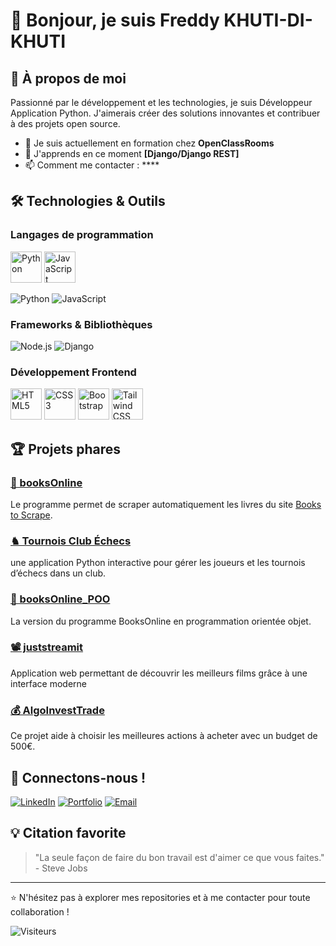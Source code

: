 # 👋 Bonjour, je suis Freddy KHUTI-DI-KHUTI

## 🚀 À propos de moi

Passionné par le développement et les technologies, je suis Développeur Application Python. J'aimerais créer des solutions innovantes et contribuer à des projets open source.

- 🔭 Je suis actuellement en formation chez **OpenClassRooms**
- 🌱 J'apprends en ce moment **[Django/Django REST]**
- 📫 Comment me contacter : \*\*\*\*

## 🛠️ Technologies & Outils

### Langages de programmation

<p align="left">
  <img src="https://cdn.jsdelivr.net/gh/devicons/devicon/icons/python/python-original.svg" alt="Python" width="50" height="50"/>
  <img src="https://cdn.jsdelivr.net/gh/devicons/devicon/icons/javascript/javascript-original.svg" alt="JavaScript" width="50" height="50"/>
  
</p>

![Python](https://img.shields.io/badge/-Python-3776AB?style=flat-square&logo=python&logoColor=white)
![JavaScript](https://img.shields.io/badge/-JavaScript-F7DF1E?style=flat-square&logo=javascript&logoColor=black)

### Frameworks & Bibliothèques

![Node.js](https://img.shields.io/badge/-Node.js-339933?style=flat-square&logo=node.js&logoColor=white)
![Django](https://img.shields.io/badge/-Django-092E20?style=flat-square&logo=django&logoColor=white)

### Développement Frontend

<p align="left">
  <img src="https://cdn.jsdelivr.net/gh/devicons/devicon/icons/html5/html5-original.svg" alt="HTML5" width="50" height="50"/>
  <img src="https://cdn.jsdelivr.net/gh/devicons/devicon/icons/css3/css3-original.svg" alt="CSS3" width="50" height="50"/>
  <img src="https://cdn.jsdelivr.net/gh/devicons/devicon/icons/bootstrap/bootstrap-original.svg" alt="Bootstrap" width="50" height="50"/>
  <img src="https://cdn.jsdelivr.net/gh/devicons/devicon/icons/tailwindcss/tailwindcss-original.svg" alt="Tailwind CSS" width="50" height="50"/>
</p>

## 🏆 Projets phares

### [📖 booksOnline](https://github.com/Freddy0ne1/booksOnline)

Le programme permet de scraper automatiquement les livres du site [Books to Scrape](https://books.toscrape.com/).

### [♞ Tournois Club Échecs](https://github.com/Freddy0ne1/tournois_club_echecs)

une application Python interactive pour gérer les joueurs et les tournois d’échecs dans un club.

### [📖 booksOnline_POO](https://github.com/Freddy0ne1/booksOnline_POO)

La version du programme BooksOnline en programmation orientée objet.

### [📽️ juststreamit](https://github.com/Freddy0ne1/juststreamit)

Application web permettant de découvrir les meilleurs films grâce à une interface moderne

### [💰 AlgoInvestTrade](https://github.com/Freddy0ne1/AlgoInvestTrade)

Ce projet aide à choisir les meilleures actions à acheter avec un budget de 500€.


## 🤝 Connectons-nous !

[![LinkedIn](https://img.shields.io/badge/-LinkedIn-0A66C2?style=flat-square&logo=linkedin&logoColor=white)](https://linkedin.com/in/freddy-khuti-442065275/)
[![Portfolio](https://img.shields.io/badge/-Portfolio-000000?style=flat-square&logo=react&logoColor=white)](https://votre-site.com)
[![Email](https://img.shields.io/badge/-Email-D14836?style=flat-square&logo=gmail&logoColor=white)](mailto:freddykhuti@email.com)

## 💡 Citation favorite

> "La seule façon de faire du bon travail est d'aimer ce que vous faites." - Steve Jobs

---

⭐️ N'hésitez pas à explorer mes repositories et à me contacter pour toute collaboration !

![Visiteurs](https://visitor-badge.laobi.icu/badge?page_id=freddy0ne1.freddy0ne1)
